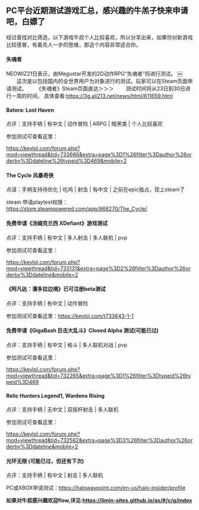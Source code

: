 ## PC平台近期测试游戏汇总，感兴趣的牛羔子快来申请吧，白嫖了

经过查找对比筛选，以下游戏牛叔个人比较喜欢，所以分享出来，如果你对新游戏比较感冒，有着先人一步的思维，那这个内容非常适合你。

#### 失魂者

NEOWIZ21日表示，由Megustar开发的2D动作RPG“失魂者”将进行测试。
￼
　　这次是以包括国内的全世界用户为对象进行的测试。玩家可以在Steam页面申请测试。
　　《失魂者》Steam页面直达＞＞＞
　　测试时间将从23日到30日进行一周的时间。
具体查看:https://3g.ali213.net/news/html/611659.html

#### Batora: Lost Haven

点评：支持手柄 | 有中文 | 动作冒险 | ARPG | 暗黑类 | 个人比较喜欢

参加测试可查看这里：

https://keylol.com/forum.php?mod=viewthread&tid=733666&extra=page%3D1%26filter%3Dauthor%26orderby%3Ddateline%26typeid%3D469&mobile=2

#### The Cycle 风暴奇侠

点请：手柄支持待优化 | 吃鸡 | 射击 | 有中文 | 之前在epic独占，现上steam了

steam 申请playtest权限：
https://store.steampowered.com/app/868270/The_Cycle/


#### 免费申请《汤姆克兰西 XDefiant》游戏测试

点评：支持手柄 | 有中文 | 多人射击 | 多人联机 | pvp

参加测试可查看这里：

https://keylol.com/forum.php?mod=viewthread&tid=733131&extra=page%3D2%26filter%3Dauthor%26orderby%3Ddateline&mobile=2

#### 《阿凡达：潘多拉边境》已可注册beta测试

点评：支持手柄 | 有中文 | 动作冒险

参加测试可查看这里：https://keylol.com/t733643-1-1


#### 免费申请《GigaBash 巨击大乱斗》Closed Alpha 测试(可能已过)

点评：支持手柄 | 有中文 | 格斗 | 多人联机对战 | pvp

参加测试可查看这里：

https://keylol.com/forum.php?mod=viewthread&tid=732265&extra=page%3D1%26filter%3Dtypeid%26typeid%3D469

#### Relic Hunters Legend1, Wardens Rising

点评：支持手柄 | 无中文 | 双摇杆射击 | 多人联机

参加测试可查看这里：

https://keylol.com/forum.php?mod=viewthread&tid=732582&extra=page%3D3%26filter%3Dauthor%26orderby%3Ddateline&mobile=2

#### 光环无限 (可能已过，但还有下次)

点评：支持手柄 | 有中文 | 射击 | 多人联机

PC或XBOX申请测试：https://halowaypoint.com/en-us/halo-insider/profile



**如果对牛叔感兴趣欢迎flow,详见:https://limin-sites.github.io/as/#/c/g/index**

<!-- 

## 素材

![微信公号二维码图片](https://limin-sites.github.io/as/assets/my-img/weixin-qr.png)
![sqn-brand](https://limin-sites.github.io/as/assets/my-img/sqn-brand.jpg)
![sqn-brand2](https://limin-sites.github.io/as/assets/my-img/sqn-brnad2.png)
![sqn-brand0](https://limin-sites.github.io/as/assets/my-img/sqn-brand0.png) -->
